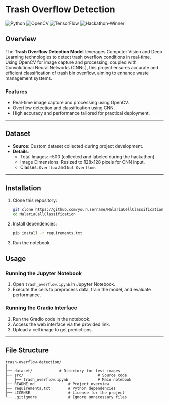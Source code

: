 # Trash Overflow Detection

![Python](https://img.shields.io/badge/Python-3.8+-blue.svg)
![OpenCV](https://img.shields.io/badge/OpenCV-4.x-red.svg)
![TensorFlow](https://img.shields.io/badge/TensorFlow-2.x-orange.svg)
![Hackathon-Winner](https://img.shields.io/badge/Hackathon-USC_MindSpark_Winner-green.svg)

## Overview

The **Trash Overflow Detection Model** leverages Computer Vision and Deep Learning technologies to detect trash overflow conditions in real-time. Using OpenCV for image capture and processing, coupled with Convolutional Neural Networks (CNNs), this project ensures accurate and efficient classification of trash bin overflow, aiming to enhance waste management systems.

### Features
- Real-time image capture and processing using OpenCV.
- Overflow detection and classification using CNN.
- High accuracy and performance tailored for practical deployment.

---

## Dataset

- **Source**: Custom dataset collected during project development.
- **Details**:
  - Total Images: ~500 (collected and labeled during the hackathon).
  - Image Dimensions: Resized to 128x128 pixels for CNN input.
  - Classes: `Overflow` and `Not Overflow`.

---

## Installation

1. Clone this repository:
   ```bash
   git clone https://github.com/yourusername/MalariaCellClassification.git
   cd MalariaCellClassification
   ```

2. Install dependencies:
   ```bash
   pip install -r requirements.txt
   ```

3. Run the notebook.

## Usage

### Running the Jupyter Notebook
1. Open `trash_overflow.ipynb` in Jupyter Notebook.
2. Execute the cells to preprocess data, train the model, and evaluate performance.

### Running the Gradio Interface
1. Run the Gradio code in the notebook.
2. Access the web interface via the provided link.
3. Upload a cell image to get predictions.

---

## File Structure

```
trash-overflow-detection/
│
├── dataset/            # Directory for test images
├── src/                                 # Source code
│   ├── trash_overflow.ipynb             # Main notebook
├── README.md               # Project overview
├── requirements.txt        # Python dependencies
├── LICENSE                 # License for the project
└── .gitignore              # Ignore unnecessary files
```
